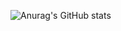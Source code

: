 
![Anurag's GitHub stats](https://github-readme-stats.vercel.app/api?username=Kbigstar&show_icons=true&theme=github_dark)
<!---
Kbigstar/Kbigstar is a ✨ special ✨ repository because its `README.md` (this file) appears on your GitHub profile.
You can click the Preview link to take a look at your changes.
--->

